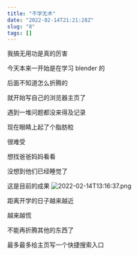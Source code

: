 ```yaml
---
title: "不学无术"
date: "2022-02-14T21:21:28Z"
slug: "8"
tags: []
---
```

我搞无用功是真的厉害

今天本来一开始是在学习 blender 的

后面不知道怎么折腾的

就开始写自己的浏览器主页了

遇到一堆问题都没来得及记录

现在眼睛上起了个脂肪粒

很难受

想找爸爸妈妈看看

没想到他们已经睡觉了

这是目前的成果
![2022-02-14T13:16:37.png][1]

距离开学的日子越来越近

越来越慌

不能再折腾其他的东西了

最多最多给主页写一个快捷搜索入口

  [1]: http://42.192.117.142/usr/uploads/2022/02/4001775063.png
